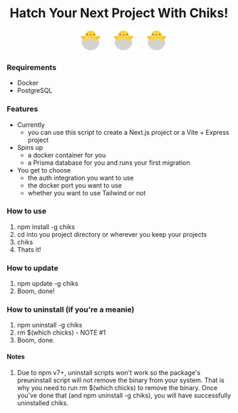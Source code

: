 <div align="center">
<h1>
Hatch Your Next Project With Chiks!
</h1>
<img src="./public/chick.svg" width="50" height="50" alt="Chiks Logo" style="margin-left: 20px;">
<img src="./public/chick.svg" width="50" height="50" alt="Chiks Logo" style="margin-left: 20px;">
<img src="./public/chick.svg" width="50" height="50" alt="Chiks Logo" style="margin-left: 20px;">
</div>

### Requirements

- Docker
- PostgreSQL

### Features

- Currently
  - you can use this script to create a Next.js project or a Vite + Express project
- Spins up
  - a docker container for you
  - a Prisma database for you and runs your first migration
- You get to choose
  - the auth integration you want to use
  - the docker port you want to use
  - whether you want to use Tailwind or not

### How to use

1. npm install -g chiks
2. cd into you project directory or wherever you keep your projects
3. chiks
4. Thats it!

### How to update

1. npm update -g chiks
2. Boom, done!

### How to uninstall (if you're a meanie)

1. npm uninstall -g chiks
2. rm $(which chicks) - NOTE #1
3. Boom, done.

#### Notes

1. Due to npm v7+, uninstall scripts won't work so the package's preuninstall script will not remove the binary from your system. That is why you need to run rm $(which chicks) to remove the binary. Once you've done that (and npm uninstall -g chiks), you will have successfully uninstalled chiks.
